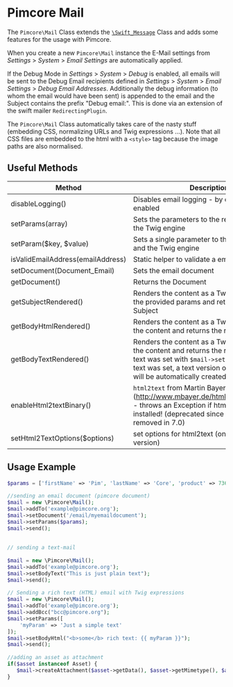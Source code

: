 # Pimcore Mail

The `Pimcore\Mail` Class extends the [`\Swift_Message`](http://swiftmailer.org/docs/introduction.html) 
Class and adds some features for the usage with Pimcore.

When you create a new `Pimcore\Mail` instance the E-Mail settings from *Settings* > *System* > *Email Settings*
are automatically applied.

If the Debug Mode in *Settings* > *System* > *Debug* is enabled, all emails will be sent to the 
Debug Email recipients defined in *Settings* > *System* > *Email Settings* > *Debug Email Addresses*. 
Additionally the debug information (to whom the email would have been sent) is appended to the email 
and the Subject contains the prefix "Debug email:".
This is done via an extension of the swift mailer `RedirectingPlugin`.   

The `Pimcore\Mail` Class automatically takes care of the nasty stuff (embedding CSS, 
normalizing URLs and Twig expressions ...). Note that all CSS files are embedded 
to the html with a `<style>` tag because the image paths are also normalised.

## Useful Methods

| Method                            | Description                                                                                                                                                                                                |
|-----------------------------------|------------------------------------------------------------------------------------------------------------------------------------------------------------------------------------------------------------|
| disableLogging()                  | Disables email logging - by default it is enabled                                                                                                                                                          |
| setParams(array)                  | Sets the parameters to the request object and the Twig engine                                                                                                                                             |
| setParam($key, $value)            | Sets a single parameter to the request object and the Twig engine                                                                                                                                         |
| isValidEmailAddress(emailAddress) | Static helper to validate a email address                                                                                                                                                                  |
| setDocument(Document_Email)       | Sets the email document                                                                                                                                                                                    |
| getDocument()                     | Returns the Document                                                                                                                                                                                       |
| getSubjectRendered()              | Renders the content as a Twig template with the provided params and returns the resulting Subject                                                                                                                                |
| getBodyHtmlRendered()             | Renders the content as a Twig template with the content and returns the resulting HTML                                                                                                                                   |
| getBodyTextRendered()             | Renders the content as a Twig template with the content and returns the resulting text if a text was set with `$mail->setBodyText()`. If no text was set, a text version on the html email will be automatically created |
| enableHtml2textBinary()           | `html2text` from Martin Bayer (http://www.mbayer.de/html2text/index.shtml) - throws an Exception if html2text is not installed!     (deprecated since 6.6.0 and will be removed in 7.0)                                                                       |
| setHtml2TextOptions($options)     | set options for html2text (only for binary version)                                                                                                                                                        |


## Usage Example

```php
$params = ['firstName' => 'Pim', 'lastName' => 'Core', 'product' => 73613];
 
//sending an email document (pimcore document)
$mail = new \Pimcore\Mail();
$mail->addTo('example@pimcore.org');
$mail->setDocument('/email/myemaildocument');
$mail->setParams($params);
$mail->send();
 
 
// sending a text-mail
 
$mail = new \Pimcore\Mail();
$mail->addTo('example@pimcore.org');
$mail->setBodyText("This is just plain text");
$mail->send();
 
// Sending a rich text (HTML) email with Twig expressions 
$mail = new \Pimcore\Mail();
$mail->addTo('example@pimcore.org');
$mail->addBcc("bcc@pimcore.org");
$mail->setParams([
    'myParam' => 'Just a simple text'
]);
$mail->setBodyHtml("<b>some</b> rich text: {{ myParam }}");
$mail->send();
 
//adding an asset as attachment
if($asset instanceof Asset) {
   $mail->createAttachment($asset->getData(), $asset->getMimetype(), $asset->getFilename());
}
```
